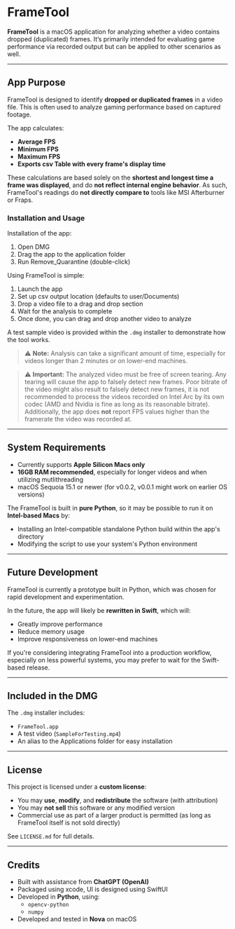 # FrameTool

**FrameTool** is a macOS application for analyzing whether a video contains dropped (duplicated) frames. It’s primarily intended for evaluating game performance via recorded output but can be applied to other scenarios as well.

---

## App Purpose

FrameTool is designed to identify **dropped or duplicated frames** in a video file. This is often used to analyze gaming performance based on captured footage.

The app calculates:

- **Average FPS**
- **Minimum FPS**
- **Maximum FPS**
- **Exports csv Table with every frame's display time**

These calculations are based solely on the **shortest and longest time a frame was displayed**, and do **not reflect internal engine behavior**. As such, FrameTool's readings do **not directly compare to** tools like MSI Afterburner or Fraps.

### Installation and Usage
Installation of the app:
1. Open DMG
2. Drag the app to the application folder
3. Run Remove_Quarantine (double-click)

Using FrameTool is simple:
1. Launch the app
2. Set up csv output location (defaults to user/Documents)
3. Drop a video file to a drag and drop section
4. Wait for the analysis to complete
5. Once done, you can drag and drop another video to analyze

A test sample video is provided within the `.dmg` installer to demonstrate how the tool works.

> ⚠️ **Note:** Analysis can take a significant amount of time, especially for videos longer than 2 minutes or on lower-end machines.

> ⚠️ **Important:** The analyzed video must be free of screen tearing. Any tearing will cause the app to falsely detect new frames. Poor bitrate of the video might also result to falsely detect new frames, it is not recommended to process the videos recorded on Intel Arc by its own codec (AMD and Nvidia is fine as long as its reasonable bitrate). Additionally, the app does **not** report FPS values higher than the framerate the video was recorded at.

---

## System Requirements

- Currently supports **Apple Silicon Macs only**
- **16GB RAM recommended**, especially for longer videos and when utilizing mutlithreading
- macOS Sequoia 15.1 or newer (for v0.0.2, v0.0.1 might work on earlier OS versions)

The FrameTool is built in **pure Python**, so it may be possible to run it on **Intel-based Macs** by:
- Installing an Intel-compatible standalone Python build within the app's directory
- Modifying the script to use your system's Python environment

---

## Future Development

FrameTool is currently a prototype built in Python, which was chosen for rapid development and experimentation.

In the future, the app will likely be **rewritten in Swift**, which will:
- Greatly improve performance
- Reduce memory usage
- Improve responsiveness on lower-end machines

If you're considering integrating FrameTool into a production workflow, especially on less powerful systems, you may prefer to wait for the Swift-based release.

---

## Included in the DMG

The `.dmg` installer includes:
- `FrameTool.app`
- A test video (`SampleForTesting.mp4`)
- An alias to the Applications folder for easy installation

---

## License

This project is licensed under a **custom license**:

- You may **use**, **modify**, and **redistribute** the software (with attribution)
- You may **not sell** this software or any modified version
- Commercial use as part of a larger product is permitted (as long as FrameTool itself is not sold directly)

See `LICENSE.md` for full details.

---

## Credits

- Built with assistance from **ChatGPT (OpenAI)**  
- Packaged using xcode, UI is designed using SwiftUI 
- Developed in **Python**, using:
  - `opencv-python`
  - `numpy`
- Developed and tested in **Nova** on macOS
